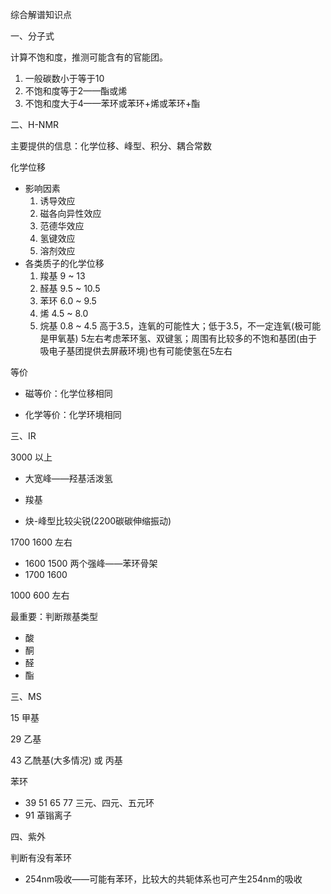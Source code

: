 综合解谱知识点

一、分子式

计算不饱和度，推测可能含有的官能团。

1. 一般碳数小于等于10
2. 不饱和度等于2——酯或烯
3. 不饱和度大于4——苯环或苯环+烯或苯环+酯

二、H-NMR

主要提供的信息：化学位移、峰型、积分、耦合常数

化学位移

- 影响因素
  1. 诱导效应
  2. 磁各向异性效应
  3. 范德华效应
  4. 氢键效应
  5. 溶剂效应
- 各类质子的化学位移
  1. 羧基 9 ~ 13
  2. 醛基 9.5 ~ 10.5
  3. 苯环 6.0 ~ 9.5
  4. 烯 4.5 ~ 8.0
  5. 烷基 0.8 ~ 4.5
  高于3.5，连氧的可能性大；低于3.5，不一定连氧(极可能是甲氧基)
  5左右考虑苯环氢、双键氢；周围有比较多的不饱和基团(由于吸电子基团提供去屏蔽环境)也有可能使氢在5左右

等价

- 磁等价：化学位移相同

- 化学等价：化学环境相同

三、IR

3000 以上

- 大宽峰——羟基活泼氢

- 羧基

- 炔-峰型比较尖锐(2200碳碳伸缩振动)

1700 1600 左右

- 1600 1500 两个强峰——苯环骨架
- 1700 1600

1000 600 左右

最重要：判断羰基类型

- 酸
- 酮
- 醛
- 酯

三、MS

15 甲基

29 乙基

43 乙酰基(大多情况) 或 丙基

苯环

- 39 51 65 77 三元、四元、五元环
- 91 䓬𬭩离子

四、紫外

判断有没有苯环

- 254nm吸收——可能有苯环，比较大的共轭体系也可产生254nm的吸收






